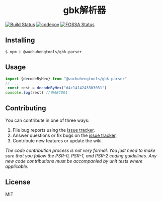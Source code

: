 <h1 align="center"> gbk解析器 </h1>

[![Build Status](https://travis-ci.org/wuchuhengtools/gbk-parser.svg?branch=master)](https://travis-ci.org/wuchuhengtools/gbk-parser)
[![codecov](https://codecov.io/gh/wuchuhengtools/gbk-parser/branch/master/graph/badge.svg?token=R4VV625A4V)](https://codecov.io/gh/wuchuhengtools/gbk-parser)
[![FOSSA Status](https://app.fossa.com/api/projects/git%2Bgithub.com%2Fwuchuhengtools%2Fgbk-parser.svg?type=shield)](https://app.fossa.com/projects/git%2Bgithub.com%2Fwuchuhengtools%2Fgbk-parser?ref=badge_shield)

## Installing

```shell
$ npm i @wuchuhengtools/gbk-parser

```

## Usage

``` typescript
import {decodeByHex} from "@wuchuhengtools/gbk-parser"
// ...
 const rest = decodeByHex("d4c1414243303031")
console.log(rest) //粤ABC001


```
## Contributing

You can contribute in one of three ways:

1. File bug reports using the [issue tracker](https://github.com/wuchuhengtools/gbk-parser/issues).
2. Answer questions or fix bugs on the [issue tracker](https://github.com/wuchuhengtools/gbk-parser/issues).
3. Contribute new features or update the wiki.

_The code contribution process is not very formal. You just need to make sure that you follow the PSR-0, PSR-1, and PSR-2 coding guidelines. Any new code contributions must be accompanied by unit tests where applicable._

## License

MIT